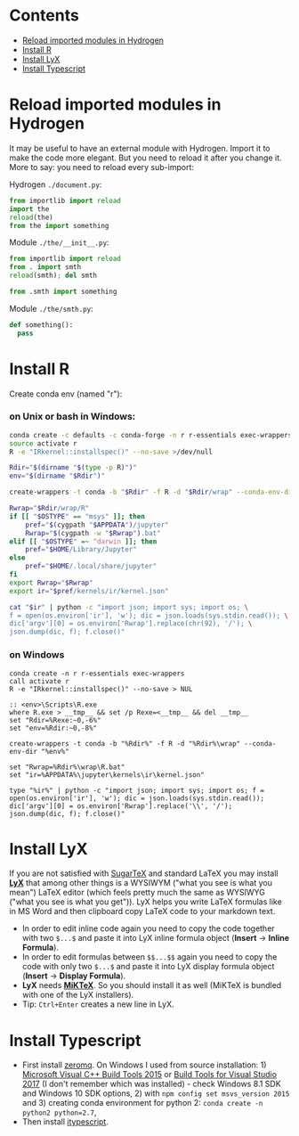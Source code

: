 # Contents

* [Reload imported modules in Hydrogen](#reload-imported-modules-in-hydrogen)
* [Install R](#install-r)
* [Install LyX](#install-lyx)
* [Install Typescript](#install-typescript)


# Reload imported modules in Hydrogen

It may be useful to have an external module with Hydrogen. Import it to make the code more elegant. But you need to reload it after you change it. More to say: you need to reload every sub-import:

Hydrogen `./document.py`:

```py
from importlib import reload
import the
reload(the)
from the import something
```

Module `./the/__init__.py`:

```py
from importlib import reload
from . import smth
reload(smth); del smth

from .smth import something
```

Module `./the/smth.py`:

```py
def something():
  pass
```


# Install R

Create conda env (named "r"):

### on Unix or bash in Windows:

```bash
conda create -c defaults -c conda-forge -n r r-essentials exec-wrappers
source activate r
R -e "IRkernel::installspec()" --no-save >/dev/null
```

```bash
Rdir="$(dirname "$(type -p R)")"
env="$(dirname "$Rdir")"

create-wrappers -t conda -b "$Rdir" -f R -d "$Rdir/wrap" --conda-env-dir "$env"

Rwrap="$Rdir/wrap/R"
if [[ "$OSTYPE" == "msys" ]]; then
    pref="$(cygpath "$APPDATA")/jupyter"
    Rwrap="$(cygpath -w "$Rwrap").bat"
elif [[ "$OSTYPE" =~ ^darwin ]]; then
    pref="$HOME/Library/Jupyter"
else
    pref="$HOME/.local/share/jupyter"
fi
export Rwrap="$Rwrap"
export ir="$pref/kernels/ir/kernel.json"

cat "$ir" | python -c "import json; import sys; import os; \
f = open(os.environ['ir'], 'w'); dic = json.loads(sys.stdin.read()); \
dic['argv'][0] = os.environ['Rwrap'].replace(chr(92), '/'); \
json.dump(dic, f); f.close()"

```

### on Windows

```batch
conda create -n r r-essentials exec-wrappers
call activate r
R -e "IRkernel::installspec()" --no-save > NUL
```

```batch
:: <env>\Scripts\R.exe
where R.exe > __tmp__ && set /p Rexe=<__tmp__ && del __tmp__
set "Rdir=%Rexe:~0,-6%"
set "env=%Rdir:~0,-8%"

create-wrappers -t conda -b "%Rdir%" -f R -d "%Rdir%\wrap" --conda-env-dir "%env%"

set "Rwrap=%Rdir%\wrap\R.bat"
set "ir=%APPDATA%\jupyter\kernels\ir\kernel.json"

type "%ir%" | python -c "import json; import sys; import os; f = open(os.environ['ir'], 'w'); dic = json.loads(sys.stdin.read()); dic['argv'][0] = os.environ['Rwrap'].replace('\\', '/'); json.dump(dic, f); f.close()"

```


# Install LyX

If you are not satisfied with [SugarTeX](sugartex.md) and standard LaTeX you may install [**LyX**](http://www.lyx.org/Download) that among other things is a WYSIWYM ("what you see is what you mean") LaTeX editor (which feels pretty much the same as WYSIWYG ("what you see is what you get")). LyX helps you write LaTeX formulas like in MS Word and then clipboard copy LaTeX code to your markdown text.

* In order to edit inline code again you need to copy the code together with two `$...$` and paste it into LyX inline formula object (**Insert** → **Inline Formula**).
* In order to edit formulas between `$$...$$` again you need to copy the code with only two `$...$` and paste it into LyX display formula object (**Insert** → **Display Formula**).
* **LyX** needs [**MiKTeX**](https://miktex.org/download). So you should install it as well (MiKTeX is bundled with one of the LyX installers).
* Tip: `Ctrl+Enter` creates a new line in LyX.


# Install Typescript

* First install [zeromq](https://github.com/zeromq/zeromq.js/). On Windows I used from source installation: 1) [Microsoft Visual C++ Build Tools 2015](http://go.microsoft.com/fwlink/?LinkId=691126) or [Build Tools for Visual Studio 2017](https://www.visualstudio.com/thank-you-downloading-visual-studio/?sku=BuildTools&rel=15) (I don't remember which was installed) - check Windows 8.1 SDK and Windows 10 SDK options, 2) with `npm config set msvs_version 2015` and 3) creating conda environment for python 2: `conda create -n python2 python=2.7`,
* Then install [itypescript](https://www.npmjs.com/package/itypescript).

